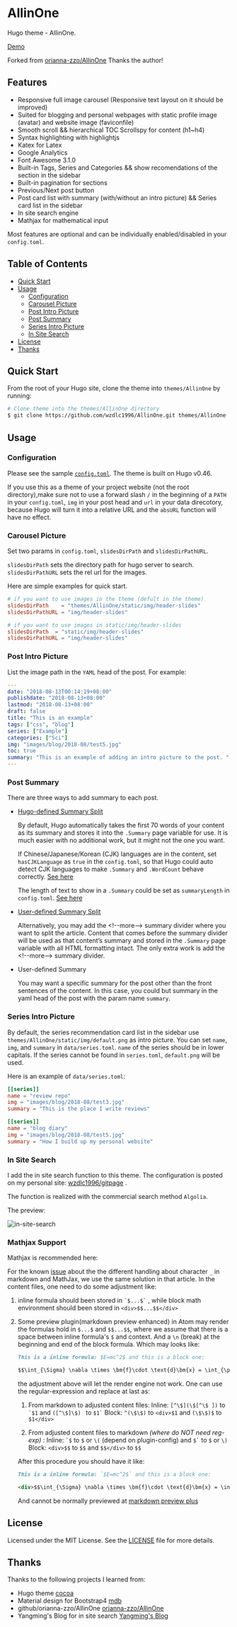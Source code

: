 # AllinOne

Hugo theme - AllinOne.

[Demo](https://wzdlc1996.github.io)

Forked from [orianna-zzo/AllinOne](https://github.com/orianna-zzo/AllinOne) Thanks the author!

## Features

* Responsive full image carousel (Responsive text layout on it should be improved)
* Suited for blogging and personal webpages with static profile image (avatar) and website image (faviconfile)
* Smooth scroll && hierarchical TOC Scrollspy for content (h1~h4)
* Syntax highlighting with highlightjs
* Katex for Latex
* Google Analytics
* Font Awesome 3.1.0
* Built-in Tags, Series and Categories && show recomendations of the section in the sidebar
* Built-in pagination for sections
* Previous/Next post button
* Post card list with summary (with/without an intro picture) && Series card list in the sidebar
* In site search engine
* Mathjax for mathematical input

Most features are optional and can be individually enabled/disabled in your `config.toml`.

## Table of Contents

* [Quick Start](#quick-start)
* [Usage](#usage)
  * [Configuration](#configuration)
  * [Carousel Picture](#carousel-picture)
  * [Post Intro Picture](#post-intro-picture)
  * [Post Summary](#post-summary)
  * [Series Intro Picture](#series-intro-picture)
  * [In Site Search](#in-site-search)
* [License](#license)
* [Thanks](#thanks)

## Quick Start

From the root of your Hugo site, clone the theme into `themes/AllinOne` by running:

```sh
# Clone theme into the themes/AllinOne directory
$ git clone https://github.com/wzdlc1996/AllinOne.git themes/AllinOne
```

## Usage

### Configuration

Please see the sample [`config.toml`](https://github.com/orianna-zzo/AllinOne/blob/master/exampleSite/config.toml). The theme is built on Hugo v0.46.

If you use this as a theme of your project website (not the root directory),make sure not to use a forward slash `/` in the beginning of a `PATH` in your `config.toml`, `img` in your post head and `url` in your data direcotory, because Hugo will turn it into a relative URL and the `absURL` function will have no effect.

### Carousel Picture

Set two params in `config.toml`, `slidesDirPath` and `slidesDirPathURL`.

`slidesDirPath` sets the directory path for hugo server to search. `slidesDirPathURL` sets the rel url for the images.

Here are simple examples for quick start.

```toml
# if you want to use images in the theme (defult in the theme)
slidesDirPath    = "themes/AllinOne/static/img/header-slides"
slidesDirPathURL = "img/header-slides"

# if you want to use images in static/img/header-slides
slidesDirPath  = "static/img/header-slides"
slidesDirPathURL = "img/header-slides"
```

### Post Intro Picture

List the image path in the `YAML` head of the post. For example:

```YAML
---
date: "2018-08-13T00:14:19+08:00"
publishdate: "2018-08-13+08:00"
lastmod: "2018-08-13+08:00"
draft: false
title: "This is an example"
tags: ["css", "blog"]
series: ["Example"]
categories: ["Sci"]
img: "images/blog/2018-08/test5.jpg"
toc: true
summary: "This is an example of adding an intro picture to the post. "
---

```

### Post Summary

There are three ways to add summary to each post.
* [Hugo-defined Summary Split](https://gohugo.io/content-management/summaries/)

  By default, Hugo automatically takes the first 70 words of your content as its summary and stores it into the `.Summary` page variable for use. It is much easier with no additional work, but it might not the one you want.

  If Chinese/Japanese/Korean (CJK) languages are in the content, set `hasCJKLanguage` as `true` in the `config.toml`, so that Hugo could auto detect CJK languages to make `.Summary` and `.WordCount` behave correctly. [See here](https://gohugo.io/getting-started/configuration)

  The length of text to show in a `.Summary` could be set as `summaryLength` in `config.toml`. [See here](https://gohugo.io/getting-started/configuration/)

* [User-defined Summary Split](https://gohugo.io/content-management/summaries/)

  Alternatively, you may add the \<!--more--\> summary divider where you want to split the article. Content that comes before the summary divider will be used as that content’s summary and stored in the `.Summary` page variable with all HTML formatting intact. The only extra work is add the \<!--more--\> summary divider.

* User-defined Summary

  You may want a specific summary for the post other than the front sentences of the content. In this case, you could but summary in the yaml head of the post with the param name `summary`.

### Series Intro Picture

By default, the series recommendation card list in the sidebar use `themes/AllinOne/static/img/default.png` as intro picture. You can set `name`, `img`, and `summary` in `data/series.toml`. `name` of the series should be in lower capitals. If the series cannot be found in `series.toml`, `default.png` will be used.

Here is an example of `data/series.toml`:

```TOML
[[series]]
name = "review repo"
img = "images/blog/2018-08/test3.jpg"
summary = "This is the place I write reviews"

[[series]]
name = "blog diary"
img = "images/blog/2018-08/test5.jpg"
summary = "How I build up my personal website"
```

### In Site Search

I add the in site search function to this theme. The configuration is posted on my personal site: [wzdlc1996/gitpage](https://wzdlc1996.github.io/artic/insitesearch/) .

The function is realized with the commercial search method `Algolia`.

The preview:

![in-site-search](https://wzdlc1996.github.io/imgs/artics/InsiteSearch_1.png)

### Mathjax Support

Mathjax is recommended here:

For the known [issue](https://gohugo.io/content-management/formats/#mathjax-with-hugo) about the the different handling about character `_` in markdown and MathJax, we use the same solution in that article. In the content files, one need to do some adjustment like:

1. inline formula should been stored in <code>\`\$...\$\`</code> , while block math environment should been stored in <code>\<div\>\$\$...\$\$\</div\></code>

2. Some preview plugin(markdown preview enhanced) in Atom may render the formulas hold in `$...$` and `$$...$$`,
   where we assume that there is a space between inline formula's `$` and context. And a `\n` (break) at the beginning and end of the block formula. Which may looks like:
   ```markdown
   This is a inline formula: $E=mc^2$ and this is a block one:

   $$\int_{\Sigma} \nabla \times \bm{f}\cdot \text{d}\bm{x} = \int_{\partial \Sigma} \bm{f}\cdot \text{d}\bm{x}$$
   ```
   the adjustment above will let the render engine not work. One can use the regular-expression and replace at last as:
    1. From markdown to adjusted content files:
       Inline: `[^\$](\$[^\$ ])` to <code>\`\$1</code> and `([^\$]\$) ` to <code>\$1\`</code>
       Block: `^(\$\$)` to `<div>$1` and `(\$\$)$` to `$1</div>`

    2. From adjusted content files to markdown _(where do *NOT* need reg-exp)_ :
       Inline: <code>\`\$</code> to `$` or `\(` (depend on plugin-config) and <code>\$\`</code> to `$` or `\)`
       Block: `<div>$$` to `$$` and `$$</div>` to `$$`

    After this procedure you should have it like:
    ```markdown
    This is a inline formula: `$E=mc^2$` and this is a block one:

    <div>$$\int_{\Sigma} \nabla \times \bm{f}\cdot \text{d}\bm{x} = \int_{\partial \Sigma} \bm{f}\cdot \text{d}\bm{x}$$</div>
    ```
    And cannot be normally previewed at [markdown preview plus](https://atom.io/packages/markdown-preview-plus)


## License

Licensed under the MIT License. See the [LICENSE](https://github.com/orianna-zzo/AllinOne/blob/master/LICENSE) file for more details.

## Thanks

Thanks to the following projects I learned from:

* Hugo theme [cocoa](https://github.com/nishanths/cocoa-hugo-theme)
* Material design for Bootstrap4 [mdb](https://mdbootstrap.com/)
* github/orianna-zzo/AllinOne [orianna-zzo/AllinOne](https://github.com/orianna-zzo/AllinOne)
* Yangming's Blog for in site search [Yangming's Blog](https://www.qikqiak.com/post/hugo-integrated-algolia-search/)
